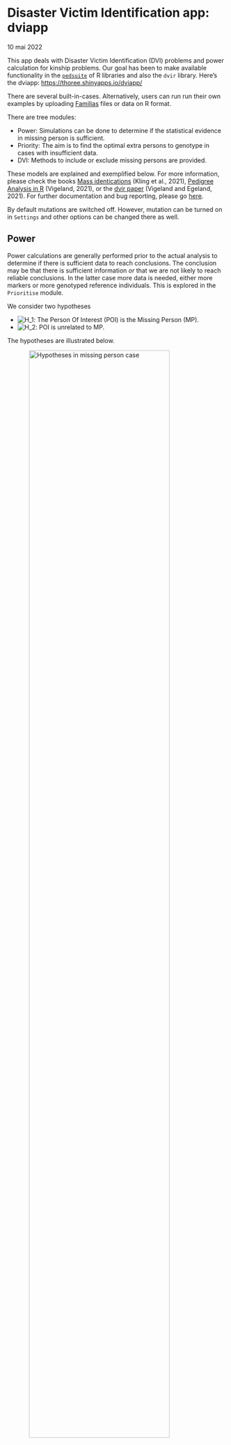 Disaster Victim Identification app: dviapp
================
10 mai 2022

This app deals with Disaster Victim Identification (DVI) problems and
power calculation for kinship problems. Our goal has been to make
available functionality in the
[`pedsuite`](https://magnusdv.github.io/pedsuite/) of R libraries and
also the `dvir` library. Here’s the dviapp:
<https://thoree.shinyapps.io/dviapp/>

There are several built-in-cases. Alternatively, users can run run their
own examples by uploading [Familias](https://www.familias.no) files or
data on R format.

There are tree modules:

-   Power: Simulations can be done to determine if the statistical
    evidence in missing person is sufficient.
-   Priority: The aim is to find the optimal extra persons to genotype
    in cases with insufficient data.
-   DVI: Methods to include or exclude missing persons are provided.

These models are explained and exemplified below. For more information,
please check the books [Mass
identications](https://www.elsevier.com/books/mass-identifications/kling/978-0-12-818423-3)
(Kling et al., 2021), [Pedigree Analysis in
R](https://www.elsevier.com/books/pedigree-analysis-in-r/vigeland/978-0-12-824430-2)
(Vigeland, 2021), or the [dvir
paper](https://www.nature.com/articles/s41598-021-93071-5) (Vigeland and
Egeland, 2021). For further documentation and bug reporting, please go
[here](https://github.com/thoree/dviapp).

By default mutations are switched off. However, mutation can be turned
on in `Settings` and other options can be changed there as well.

## Power

Power calculations are generally performed prior to the actual analysis
to determine if there is sufficient data to reach conclusions. The
conclusion may be that there is sufficient information *or* that we are
not likely to reach reliable conclusions. In the latter case more data
is needed, either more markers or more genotyped reference individuals.
This is explored in the `Prioritise` module.

We consider two hypotheses

-   ![H_1](https://latex.codecogs.com/png.image?%5Cdpi%7B110%7D&space;%5Cbg_white&space;H_1 "H_1"):
    The Person Of Interest (POI) is the Missing Person (MP).
-   ![H_2](https://latex.codecogs.com/png.image?%5Cdpi%7B110%7D&space;%5Cbg_white&space;H_2 "H_2"):
    POI is unrelated to MP.

The hypotheses are illustrated below.

<img src="figures/unnamed-chunk-1-1.png" title="Hypotheses in missing person case" alt="Hypotheses in missing person case" width="80%" style="display: block; margin: auto;" />

Marker data is simulated a specified number times (default is 100) for
POI and the references (in the figure above there is only one
reference). This is done conditionally on genotyped individuals, above
there are none. These simulations are done assuming
![H_1](https://latex.codecogs.com/png.image?%5Cdpi%7B110%7D&space;%5Cbg_white&space;H_1 "H_1")
to be true, i.e., assuming that POI is MP. For each of these simulations
the LR is calculated. This gives values
![LR_1, \\ldots, LR\_{100}](https://latex.codecogs.com/png.image?%5Cdpi%7B110%7D&space;%5Cbg_white&space;LR_1%2C%20%5Cldots%2C%20LR_%7B100%7D "LR_1, \ldots, LR_{100}")
and based on these values, the app produces the plot:

<img src="figures/unnamed-chunk-2-1.png" title="Distribution of log10(LR)" alt="Distribution of log10(LR)" width="80%" style="display: block; margin: auto;" />

The left panel shows that the mean
![\\log\_{10}](https://latex.codecogs.com/png.image?%5Cdpi%7B110%7D&space;%5Cbg_white&space;%5Clog_%7B10%7D "\log_{10}")(LR)
is 6.24, which corresponds to mean LR equal to 1,737,801. From the panel
on the right hand side, we see that
![\\log\_{10}](https://latex.codecogs.com/png.image?%5Cdpi%7B110%7D&space;%5Cbg_white&space;%5Clog_%7B10%7D "\log_{10}")(LR)
exceeds 3.89 with probability 0.8, or equivalently LR exceeds 7762 with
probability 0.8. If the treshold is 10,000, the power is therefore not
quite satisfactory.

### Analyses based on built-in-cases

For the built-in part, 35 markers from the `NorwegianFrequency` database
(documented in the R library `forrel`) are used. Above, the 22 first
markers have been selected. If the number of markers is increased to 25
in the above example, the threshold of 10,000 is met.

Greater accuracy, at the cost of increased computational time, is
obtained by increasing the number of simulations in `Settings`. To
obtain the same sequence of simulations, and the same result for
repeated calculations, the `Seed` in `Settings` need to be set to same
value.

### Analyses based on user loaded data

The analyses in this window is the same as explained above. The
difference is that the data is now loaded from a Familias file. The file
is created on before hand in the main module of Familias, not the DVI
module of Familias. The missing person need to be named `MP` and the
reference `REF`. These individuals are not genotyped. There may be
genotyped individuals. If so, these will be conditioned on in the
simulation. The genotyped individuals will be hatched in the plot and
the first marker is displayed.

## Prioritise

The typical scenario for this functionality is as follows: A power
calculation has been performed. The conclusion is that more individuals
need to be genotyped in the hope of reaching sufficient power. We
consider alternatives where extra family members `E1` and `E2` are
available. Results are reported when `E1` is genotyped and both `E1` and
`E2`. In addition to the LR distribution described previously, results
are also given for the `Exclusion probability` (EP) explained below.

![Prioritise
plot](C:/Users/theg/Dropbox/Rlibs/dviapp/figures/priPlot.png)

Consider first the panel on the left hand side. The Y-axis gives the
inclusion power (IP) defined as the probability that LR exceeds 10,000
given
![H_1](https://latex.codecogs.com/png.image?%5Cdpi%7B110%7D&space;%5Cbg_white&space;H_1 "H_1"),
i.e., `MP = POI` is true. If only the member `REF` of the the reference
family is genotyped, IP is close to 0.8. In this case, ten profiles for
`REF`, `E1` and `E2` have been simulated. For each of these profiles,
100 simulations are performed for `MP` under
![H_1](https://latex.codecogs.com/png.image?%5Cdpi%7B110%7D&space;%5Cbg_white&space;H_1 "H_1")
and
![H_2](https://latex.codecogs.com/png.image?%5Cdpi%7B110%7D&space;%5Cbg_white&space;H_2 "H_2").
The smaller circles in the plot correspond to these 10 profile
simulations while the larger circles represent averages. For both other
alternatives, (`REF`, `E1`), and (`REF`,`E1, E2`), IP is very close to
1.

The Y-axis in the panel to the right, shows the alternative
(`REF`,`E1, E2`) to be the most powerful, as expected. The X-axes give
information on `EP`. The baseline alternative, with only `REF`
genotyped, gives the values 0 in both plots. This is obvious, since
exclusion is not possible if only one brother is genotyped as two
brothers need not share alleles. If there are more than two brothers,
exclusion is indicated if more than four alleles are observed. Mutations
are disregarded for exclusion calculations. If additional brothers are
genotyped, exclusion is probable and also likely as evidenced by EP in
the plot to the left and by the expected number of exclusions to the
right.

As for the `Power` module, simulations can be done either for
built-in-cases or by loading a Familias file.

## DVI

Also in this module, analyses can be done from built-in-cases or from
Familias files. In addition R-data can be loaded provided they are on
the same format as the examples in the `dvir` library. The below figure
shows the `planecrash` data.

![Planecrash
example](C:/Users/theg/Dropbox/Rlibs/dviapp/figures/planecrash.png)

There are 8 female victims to left, hatched since they are genotyped. To
the right there are five reference families, each having one missing
person and one reference family member. In the following sections, we
explain possible analyses based on the `planecrash` data to exemplify.

For analyses involving AM data based on Familias files, relabeling of
the names of the missing persons is required, i.e., the user needs to
tick `Relabel`. The reason is that all missing persons by default have
the same name in the fam file.

### IBD estimates

This part deals with identical by descent (IBD) coefficients quantifying
relatedness. The distinction between alleles identical by descent (IBD)
and alleles identical by state (IBS) is essential. IBD alleles originate
from the same ancestral allele within a given pedigree, while IBS
alleles only have the same appearance, but they need not come from the
same ancestor. Unrelated individuals may share IBS alleles, but not IBD
alleles.

The relationship between a pair of non-inbred individuals can be
described in more detail by Z, the number of IBD alleles shared by two
individuals. We define the IBD coefficients

![
\\kappa_0=P(Z=0),{\\ \\kappa}\_1=P(Z=1),\\ \\text{and} \\ \\kappa_2=P(Z=2).
](https://latex.codecogs.com/png.image?%5Cdpi%7B110%7D&space;%5Cbg_white&space;%0A%5Ckappa_0%3DP%28Z%3D0%29%2C%7B%5C%20%5Ckappa%7D_1%3DP%28Z%3D1%29%2C%5C%20%5Ctext%7Band%7D%20%5C%20%5Ckappa_2%3DP%28Z%3D2%29.%0A "
\kappa_0=P(Z=0),{\ \kappa}_1=P(Z=1),\ \text{and} \ \kappa_2=P(Z=2).
")

The corresponding estimates are denoted k0, k_1 and k2.

The pairwise relationship between all pairs of victims is estimated and
compared to unrelated. Here’s an example:

    ##    id1 id2  N        k0         k1        k2           LR
    ## 28  V7  V8 15 0.1401716 0.56471243 0.2951160 7.375616e+05
    ## 12  V2  V7 15 0.5171441 0.36534023 0.1175156 4.425561e+01
    ## 19  V4  V5 15 0.7892599 0.01978912 0.1909510 1.307272e+01
    ## 7   V1  V8 15 0.5214316 0.47856843 0.0000000 1.246938e+01
    ## 14  V3  V4 15 0.6412325 0.35876747 0.0000000 8.847521e+00

There are
![7\\cdot 8/2 = 28](https://latex.codecogs.com/png.image?%5Cdpi%7B110%7D&space;%5Cbg_white&space;7%5Ccdot%208%2F2%20%3D%2028 "7\cdot 8/2 = 28")
pairwise comparisons that can be made between the 8 victims. Above, five
are listed, sorted according to decreasing LR.

The parameters describing the pairwise relationship are estimated as (k0
= 0.14, k1 = 0.56, k2= 0.30). This is quite far from the parameters
describing unrelated individuals, (0, 1, 0). The LR tests the estimated
relationship against unrelated. In this case,
![LR = 737562](https://latex.codecogs.com/png.image?%5Cdpi%7B110%7D&space;%5Cbg_white&space;LR%20%3D%20737562 "LR = 737562"),
and this provides stong evidence in favor of V7 and V8 being related.

### Exclusion

Each victim is tried in each missing person position and the number of
exclusions are counted. The results are summarised in the
`exclusion matrix` below:

    ##    M1 M2 M3 M4 M5
    ## V1  0  0  8  9  0
    ## V2  4  0  0  7  0
    ## V3  7  0  8  1  0
    ## V4  3  0  6  6  0
    ## V5  2  0  6 10  0
    ## V6  5  0  3  5  0
    ## V7  7  0  2  7  0
    ## V8  6  0  6  6  0

We see that families 2 and 5, with missing persons M2 and M5, do not
allow for exclusions as only one sibling has been genotyped. The
corresponding columns therefore only contain 0-s. Furthermore, we see
that the only likely candidate for M1 is V1, since for the other victims
there are at least two exclusions.

### Pairwise LR

For each victim V and each missing person M, the LR comparing `V = M` to
`V and M unrelated`, is calculated. Here’s an example :

    ##              M1           M2           M3           M4           M5
    ## V1 9.248816e+02 9.411564e-04 1.258106e-22 2.750399e-26 2.853849e-01
    ## V2 1.500072e-10 6.928184e-02 6.739736e+04 2.332834e-19 6.864631e-02
    ## V3 2.698238e-20 1.073578e-04 6.307786e-23 2.493147e+02 3.983652e-03
    ## V4 9.962125e-07 3.957145e-05 2.162647e-15 1.141707e-15 3.169369e+07
    ## V5 9.090162e-02 9.994029e-04 3.844531e-17 3.649795e-29 4.065066e-03
    ## V6 9.507818e-14 1.069007e+06 1.012061e-07 1.273562e-14 1.356608e-05
    ## V7 9.168642e-19 6.155248e-04 4.982251e+00 4.512892e-20 1.959095e-01
    ## V8 4.634759e-16 1.998729e-04 3.193541e-14 1.773908e-16 2.801497e-01

A mutation model has been defined (the proportional model with rate =
0.001) and so all likelihood ratios are positive. We see that the only
candidate for the missing person M1 is V1, the LR is 925, all other LR-s
are close to 0. If mutations are removed, we get

    ##          M1           M2       M3 M4           M5
    ## V1 928.6003 9.033557e-04     0.00  0 2.772464e-01
    ## V2   0.0000 6.745912e-02 67917.21  0 6.663941e-02
    ## V3   0.0000 1.030688e-04     0.00  0 3.820204e-03
    ## V4   0.0000 3.779779e-05     0.00  0 3.189844e+07
    ## V5   0.0000 9.623366e-04     0.00  0 3.921652e-03
    ## V6   0.0000 1.079809e+06     0.00  0 1.293453e-05
    ## V7   0.0000 5.901476e-04     0.00  0 1.904472e-01
    ## V8   0.0000 1.910791e-04     0.00  0 2.722293e-01

### Joint

All possible assignments of victims to missing persons, are evaluated
and solutions are ranked according to the likelihood ratio. Here’s an
example

    ##   V1 V2 V3 V4 V5 V6 V7 V8    loglik           LR   posterior
    ## 1 M1 M3  * M5  * M2  *  * -562.8019 2.172326e+21 0.998924269
    ## 2  * M3  * M5  * M2  *  * -569.6356 2.339356e+18 0.001075731

The best solution is the assignment where V1 = M1, V2 = M3, V4 = M5 and
V6 = V2. The remaining victims, V3, V5, V7 and V8 are not identified.
This optimal solution has an LR of
![2.2\\cdot 10^{21}](https://latex.codecogs.com/png.image?%5Cdpi%7B110%7D&space;%5Cbg_white&space;2.2%5Ccdot%2010%5E%7B21%7D "2.2\cdot 10^{21}")
compared to the assignment where no victims are identified. The
rightmost column gives the posterior probability. It can be shown that
there are 19081 apriori possible assignments, i.e., there are 19081
possible ways of identifying victims and missing persons when data is
not taken into account. Each of these assignments are given a prior
probability of 1/19081. The posterior is then calculated using Bayes
Theorem.

If mutations are modelled, the five best candidate assignments are

    ##   V1 V2 V3 V4 V5 V6 V7 V8    loglik           LR    posterior
    ## 1 M1 M3 M4 M5  * M2  *  * -557.3114 5.265386e+23 9.947433e-01
    ## 2 M1 M3  * M5  * M2  *  * -562.8301 2.111943e+21 3.989910e-03
    ## 3  * M3 M4 M5  * M2  *  * -564.1411 5.693038e+20 1.075536e-03
    ## 4  * M3 M4 M5 M1 M2  *  * -566.5391 5.175064e+19 9.776795e-05
    ## 5 M1  * M4 M5  * M2 M3  * -566.8239 3.892360e+19 7.353495e-05

This gives the additional identification, V3 = M4. Note that the
exclusion matrix presented earlier displayed only one inconsistency for
V3 being M4.

### Posterior

This functionality is most easily explained by an example:

    ##              M1 M2           M3           M4 M5            *
    ## V1 9.988219e-01  0 2.198990e-30 1.294484e-31  0 1.178114e-03
    ## V2 1.437796e-17  0 9.999112e-01 8.271431e-26  0 8.875304e-05
    ## V3 1.164115e-25  0 3.738601e-30 9.960050e-01  0 3.994971e-03
    ## V4 0.000000e+00  0 0.000000e+00 0.000000e+00  1 0.000000e+00
    ## V5 9.816881e-05  0 5.703210e-22 1.457939e-31  0 9.999018e-01
    ## V6 0.000000e+00  1 0.000000e+00 0.000000e+00  0 0.000000e+00
    ## V7 9.900903e-22  0 7.391698e-05 1.802754e-22  0 9.999261e-01
    ## V8 5.005288e-19  0 4.737957e-19 7.086710e-19  0 1.000000e+00

The output shows that
![P(V1 = M1) = 0.9988](https://latex.codecogs.com/png.image?%5Cdpi%7B110%7D&space;%5Cbg_white&space;P%28V1%20%3D%20M1%29%20%3D%200.9988 "P(V1 = M1) = 0.9988")
while V1 is someone unrelated with probability 0.0012. Note that the
probabilities of each line sum to 1.

## Settings

The settings are shown in the below figure:

![Settings](figures/settings.PNG)

The options are:

-   `Seed:` Use the same seed to secure the same simulation results.
-   `No of Simulations:` The default of a 100 may be increased to obtain
    more accurate results.
-   `No of sims for references:` This only applies to the
    `Prioritise module`. The indicated number (default is 2) of profiles
    are simulated for the relatives, assuming H1. For each of these
    profiles, the specified number of simulations are performed for `MP`
    under H1 and H2.
-   `LR threshold inclusion power:` This only applies to the
    `Prioritise module`. If the threshold is
    ![x](https://latex.codecogs.com/png.image?%5Cdpi%7B110%7D&space;%5Cbg_white&space;x "x"),
    the default is 10,000, the inclusion power is
    ![P(](https://latex.codecogs.com/png.image?%5Cdpi%7B110%7D&space;%5Cbg_white&space;P%28 "P(")
    LR$ \> x \| H_1)$.
-   `Show LR above:` Some tables in the DVI module may be large. They
    may reduced by only displaying output where the LR exceeds the
    specified value.
-   `Mutation:` By default mutation is not accounted for. It may be
    turned on. Obviously, if there is no mutation in user input, this
    will have no impact.
-   `No of missing:` If any reference family contains more than one
    missing, the total number of missing must be given here. Also, in
    this case the missing persons should be named M1, M2, … in the
    Familias file.
